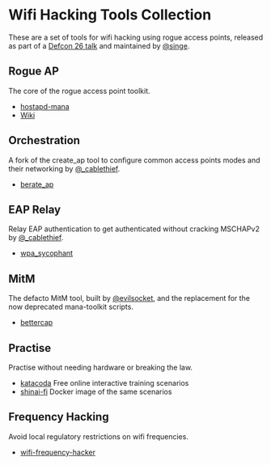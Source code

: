# Wifi Hacking Tools Collection

These are a set of tools for wifi hacking using rogue access points, released as part of a [Defcon 26 talk](https://www.youtube.com/watch?v=eYsGyvGxlpI) and maintained by [@singe](https://twitter.com/singe).

## Rogue AP

The core of the rogue access point toolkit.

* [hostapd-mana](https://github.com/sensepost/hostapd-mana/)
* [Wiki](https://github.com/sensepost/hostapd-mana/wiki)

## Orchestration

A fork of the create_ap tool to configure common access points modes and their networking by [@_cablethief](https://twitter.com/_cablethief).

* [berate_ap](https://github.com/sensepost/berate_ap)

## EAP Relay

Relay EAP authentication to get authenticated without cracking MSCHAPv2 by [@_cablethief](https://twitter.com/_cablethief).

* [wpa_sycophant](https://github.com/sensepost/wpa_sycophant)

## MitM

The defacto MitM tool, built by [@evilsocket](https://twitter.com/evilsocket), and the replacement for the now deprecated mana-toolkit scripts.

* [bettercap](https://github.com/bettercap/bettercap)

## Practise

Practise without needing hardware or breaking the law.

* [katacoda](https://katacoda.com/singe) Free online interactive training scenarios
* [shinai-fi](https://github.com/sensepost/shinai-fi) Docker image of the same scenarios

## Frequency Hacking

Avoid local regulatory restrictions on wifi frequencies.

* [wifi-frequency-hacker](https://github.com/singe/wifi-frequency-hacker)
